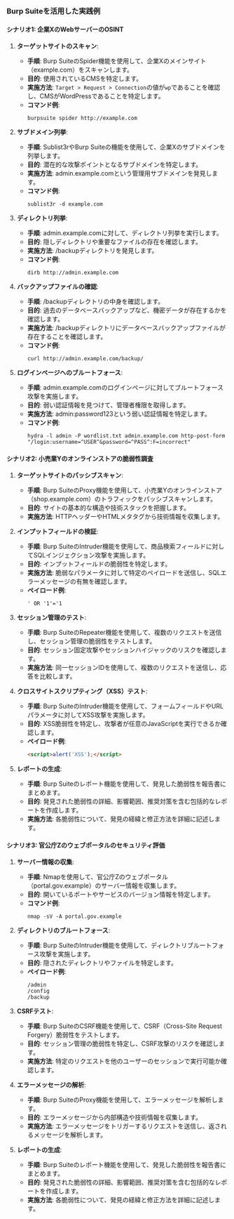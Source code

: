 ### Burp Suiteを活用した実践例

#### シナリオ1: 企業XのWebサーバーのOSINT

1. **ターゲットサイトのスキャン**:
    - **手順**: Burp SuiteのSpider機能を使用して、企業Xのメインサイト（example.com）をスキャンします。
    - **目的**: 使用されているCMSを特定します。
    - **実施方法**: `Target > Request > Connection`の値が`wp`であることを確認し、CMSがWordPressであることを特定します。
    - **コマンド例**: 
      ```shell
      burpsuite spider http://example.com
      ```

2. **サブドメイン列挙**:
    - **手順**: Sublist3rやBurp Suiteの機能を使用して、企業Xのサブドメインを列挙します。
    - **目的**: 潜在的な攻撃ポイントとなるサブドメインを特定します。
    - **実施方法**: admin.example.comという管理用サブドメインを発見します。
    - **コマンド例**:
      ```shell
      sublist3r -d example.com
      ```

3. **ディレクトリ列挙**:
    - **手順**: admin.example.comに対して、ディレクトリ列挙を実行します。
    - **目的**: 隠しディレクトリや重要なファイルの存在を確認します。
    - **実施方法**: /backupディレクトリを発見します。
    - **コマンド例**:
      ```shell
      dirb http://admin.example.com
      ```

4. **バックアップファイルの確認**:
    - **手順**: /backupディレクトリの中身を確認します。
    - **目的**: 過去のデータベースバックアップなど、機密データが存在するかを確認します。
    - **実施方法**: /backupディレクトリにデータベースバックアップファイルが存在することを確認します。
    - **コマンド例**:
      ```shell
      curl http://admin.example.com/backup/
      ```

5. **ログインページへのブルートフォース**:
    - **手順**: admin.example.comのログインページに対してブルートフォース攻撃を実施します。
    - **目的**: 弱い認証情報を見つけて、管理者権限を取得します。
    - **実施方法**: admin:password123という弱い認証情報を特定します。
    - **コマンド例**:
      ```shell
      hydra -l admin -P wordlist.txt admin.example.com http-post-form "/login:username=^USER^&password=^PASS^:F=incorrect"
      ```

#### シナリオ2: 小売業Yのオンラインストアの脆弱性調査

1. **ターゲットサイトのパッシブスキャン**:
    - **手順**: Burp SuiteのProxy機能を使用して、小売業Yのオンラインストア（shop.example.com）のトラフィックをパッシブスキャンします。
    - **目的**: サイトの基本的な構造や技術スタックを把握します。
    - **実施方法**: HTTPヘッダーやHTMLメタタグから技術情報を収集します。

2. **インプットフィールドの検証**:
    - **手順**: Burp SuiteのIntruder機能を使用して、商品検索フィールドに対してSQLインジェクション攻撃を実施します。
    - **目的**: インプットフィールドの脆弱性を特定します。
    - **実施方法**: 脆弱なパラメータに対して特定のペイロードを送信し、SQLエラーメッセージの有無を確認します。
    - **ペイロード例**:
      ```shell
      ' OR '1'='1
      ```

3. **セッション管理のテスト**:
    - **手順**: Burp SuiteのRepeater機能を使用して、複数のリクエストを送信し、セッション管理の脆弱性をテストします。
    - **目的**: セッション固定攻撃やセッションハイジャックのリスクを確認します。
    - **実施方法**: 同一セッションIDを使用して、複数のリクエストを送信し、応答を比較します。

4. **クロスサイトスクリプティング（XSS）テスト**:
    - **手順**: Burp SuiteのIntruder機能を使用して、フォームフィールドやURLパラメータに対してXSS攻撃を実施します。
    - **目的**: XSS脆弱性を特定し、攻撃者が任意のJavaScriptを実行できるか確認します。
    - **ペイロード例**:
      ```html
      <script>alert('XSS');</script>
      ```

5. **レポートの生成**:
    - **手順**: Burp Suiteのレポート機能を使用して、発見した脆弱性を報告書にまとめます。
    - **目的**: 発見された脆弱性の詳細、影響範囲、推奨対策を含む包括的なレポートを作成します。
    - **実施方法**: 各脆弱性について、発見の経緯と修正方法を詳細に記述します。

#### シナリオ3: 官公庁Zのウェブポータルのセキュリティ評価

1. **サーバー情報の収集**:
    - **手順**: Nmapを使用して、官公庁Zのウェブポータル（portal.gov.example）のサーバー情報を収集します。
    - **目的**: 開いているポートやサービスのバージョン情報を特定します。
    - **コマンド例**:
      ```shell
      nmap -sV -A portal.gov.example
      ```

2. **ディレクトリのブルートフォース**:
    - **手順**: Burp SuiteのIntruder機能を使用して、ディレクトリブルートフォース攻撃を実施します。
    - **目的**: 隠されたディレクトリやファイルを特定します。
    - **ペイロード例**:
      ```shell
      /admin
      /config
      /backup
      ```

3. **CSRFテスト**:
    - **手順**: Burp SuiteのCSRF機能を使用して、CSRF（Cross-Site Request Forgery）脆弱性をテストします。
    - **目的**: セッション管理の脆弱性を特定し、CSRF攻撃のリスクを確認します。
    - **実施方法**: 特定のリクエストを他のユーザーのセッションで実行可能か確認します。

4. **エラーメッセージの解析**:
    - **手順**: Burp SuiteのProxy機能を使用して、エラーメッセージを解析します。
    - **目的**: エラーメッセージから内部構造や技術情報を収集します。
    - **実施方法**: エラーメッセージをトリガーするリクエストを送信し、返されるメッセージを解析します。

5. **レポートの生成**:
    - **手順**: Burp Suiteのレポート機能を使用して、発見した脆弱性を報告書にまとめます。
    - **目的**: 発見された脆弱性の詳細、影響範囲、推奨対策を含む包括的なレポートを作成します。
    - **実施方法**: 各脆弱性について、発見の経緯と修正方法を詳細に記述します。

